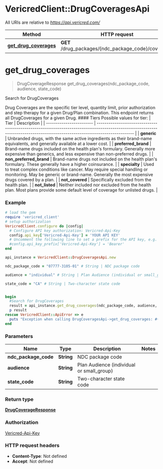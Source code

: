 # VericredClient::DrugCoveragesApi

All URIs are relative to *https://api.vericred.com/*

Method | HTTP request | Description
------------- | ------------- | -------------
[**get_drug_coverages**](DrugCoveragesApi.md#get_drug_coverages) | **GET** /drug_packages/{ndc_package_code}/coverages | Search for DrugCoverages


# **get_drug_coverages**
> DrugCoverageResponse get_drug_coverages(ndc_package_code, audience, state_code)

Search for DrugCoverages

Drug Coverages are the specific tier level, quantity limit, prior authorization and step therapy for a given Drug/Plan combination. This endpoint returns all DrugCoverages for a given Drug.  #### Tiers   Possible values for tier:    | Tier                     | Description                                                                                                                                                                     |   | ------------------------ | ------------------------------------------------------------------------------------------------------------------------------------------------------------------------------- |   | __generic__              | Unbranded drugs, with the same active ingredients as their brand-name equivalents, and generally available at a lower cost.                                                     |   | __preferred_brand__      | Brand-name drugs included on the health plan's formulary. Generally more expensive than generics, and less expensive than non-preferred drugs.                                  |   | __non_preferred_brand__  | Brand-name drugs not included on the health plan's formulary. These generally have a higher coinsurance.                                                                        |   | __specialty__            | Used to treat complex conditions like cancer. May require special handling or monitoring. May be generic or brand-name. Generally the most expensive drugs covered by a plan.   |   | __not_covered__          | Specifically excluded from the health plan.                                                                                                                                     |   | __not_listed__           | Neither included nor excluded from the health plan. Most plans provide some default level of coverage for unlisted drugs.                                                       |

### Example
```ruby
# load the gem
require 'vericred_client'
# setup authorization
VericredClient.configure do |config|
  # Configure API key authorization: Vericred-Api-Key
  config.api_key['Vericred-Api-Key'] = 'YOUR API KEY'
  # Uncomment the following line to set a prefix for the API key, e.g. 'Bearer' (defaults to nil)
  #config.api_key_prefix['Vericred-Api-Key'] = 'Bearer'
end

api_instance = VericredClient::DrugCoveragesApi.new

ndc_package_code = "07777-3105-01" # String | NDC package code

audience = "individual" # String | Plan Audience (individual or small_group)

state_code = "CA" # String | Two-character state code


begin
  #Search for DrugCoverages
  result = api_instance.get_drug_coverages(ndc_package_code, audience, state_code)
  p result
rescue VericredClient::ApiError => e
  puts "Exception when calling DrugCoveragesApi->get_drug_coverages: #{e}"
end
```

### Parameters

Name | Type | Description  | Notes
------------- | ------------- | ------------- | -------------
 **ndc_package_code** | **String**| NDC package code | 
 **audience** | **String**| Plan Audience (individual or small_group) | 
 **state_code** | **String**| Two-character state code | 

### Return type

[**DrugCoverageResponse**](DrugCoverageResponse.md)

### Authorization

[Vericred-Api-Key](../README.md#Vericred-Api-Key)

### HTTP request headers

 - **Content-Type**: Not defined
 - **Accept**: Not defined



